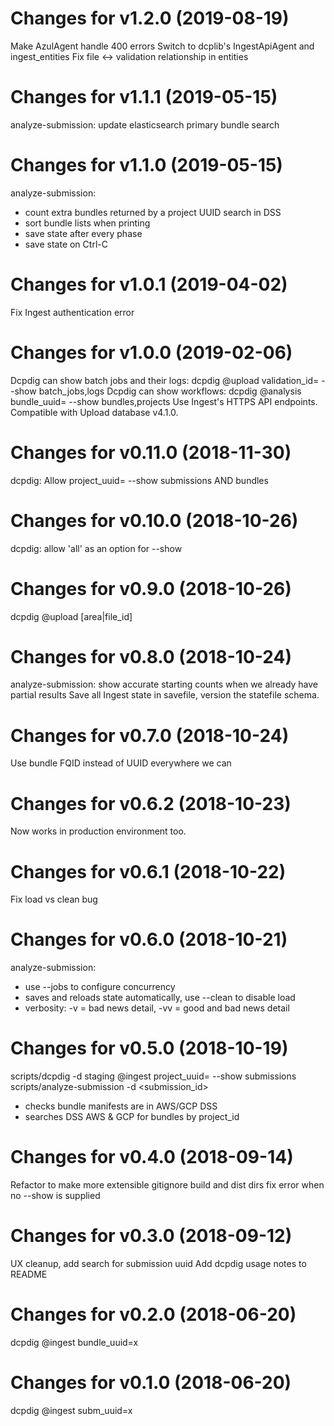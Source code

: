 # Changes for v1.2.0 (2019-08-19)
Make AzulAgent handle 400 errors
Switch to dcplib's IngestApiAgent and ingest_entities
Fix file <-> validation relationship in entities

# Changes for v1.1.1 (2019-05-15)
analyze-submission: update elasticsearch primary bundle search

# Changes for v1.1.0 (2019-05-15)
analyze-submission:
 - count extra bundles returned by a project UUID search in DSS
 - sort bundle lists when printing
 - save state after every phase
 - save state on Ctrl-C

# Changes for v1.0.1 (2019-04-02)
Fix Ingest authentication error


# Changes for v1.0.0 (2019-02-06)
Dcpdig can show batch jobs and their logs: dcpdig @upload validation_id=<uuid> --show batch_jobs,logs
Dcpdig can show workflows: dcpdig @analysis bundle_uuid=<uuid> --show bundles,projects
Use Ingest's HTTPS API endpoints.
Compatible with Upload database v4.1.0.


# Changes for v0.11.0 (2018-11-30)
dcpdig: Allow project_uuid=<x> --show submissions AND bundles

# Changes for v0.10.0 (2018-10-26)
dcpdig: allow 'all' as an option for --show

# Changes for v0.9.0 (2018-10-26)
dcpdig @upload [area|file_id]

# Changes for v0.8.0 (2018-10-24)
analyze-submission: show accurate starting counts when we already have partial results
Save all Ingest state in savefile, version the statefile schema.

# Changes for v0.7.0 (2018-10-24)
Use bundle FQID instead of UUID everywhere we can

# Changes for v0.6.2 (2018-10-23)
Now works in production environment too.

# Changes for v0.6.1 (2018-10-22)
Fix load vs clean bug

# Changes for v0.6.0 (2018-10-21)
analyze-submission:
 - use --jobs to configure concurrency
 - saves and reloads state automatically, use --clean to disable load
 - verbosity: -v = bad news detail, -vv = good and bad news detail

# Changes for v0.5.0 (2018-10-19)
scripts/dcpdig -d staging @ingest project_uuid=<uuid> --show submissions
scripts/analyze-submission -d <deployment> <submission_id>
  - checks bundle manifests are in AWS/GCP DSS
  - searches DSS AWS & GCP for bundles by project_id

# Changes for v0.4.0 (2018-09-14)
Refactor to make more extensible
gitignore build and dist dirs
fix error when no --show is supplied

# Changes for v0.3.0 (2018-09-12)
UX cleanup, add search for submission uuid
Add dcpdig usage notes to README

# Changes for v0.2.0 (2018-06-20)
dcpdig @ingest bundle_uuid=x

# Changes for v0.1.0 (2018-06-20)
dcpdig @ingest subm_uuid=x

